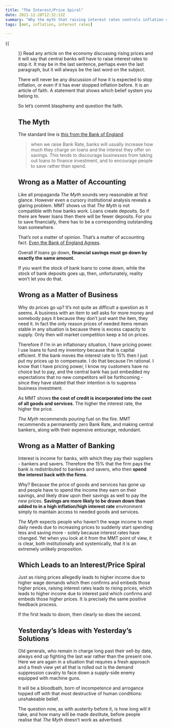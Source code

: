 ```yaml
---
title: "The Interest/Price Spiral"
date: 2021-12-28T12:32:13Z
summary: "Why the myth that raising interest rates controls inflation could, instead, lead to a price spiral"
tags: [mmt, inflation, interest rates]

---
```


{{<figure src="spiral.jpg" alt="Spiral Staircase">}}
Read any article on the economy discussing rising prices and it will say that central banks will have to raise interest rates to stop it. It may be in the last sentence, perhaps even the last paragraph, but it will always be the last word on the subject. 

There will never be any discussion of how it is expected to stop inflation, or even if it has ever stopped inflation before. It is an article of faith. A statement that shows which belief system you belong to.

So let’s commit blasphemy and question the faith.
## The Myth
The standard line is [this from the Bank of England](https://www.bankofengland.co.uk/faq/inflation-and-interest-rates)
> when we raise Bank Rate, banks will usually increase how much they charge on loans and the interest they offer on savings. This tends to discourage businesses from taking out loans to finance investment, and to encourage people to save rather than spend.
## Wrong as a Matter of Accounting
Like all propaganda *The Myth* sounds very reasonable at first glance. However even a cursory institutional analysis reveals a glaring problem. MMT shows us that *The Myth* is not compatible with how banks work. Loans create deposits. So if there are fewer loans then there will be fewer deposits. For you to save financially, there has to be a corresponding outstanding loan somewhere.

That’s not a matter of opinion. That’s a matter of accounting fact. [Even the Bank of England Agrees](https://www.bankofengland.co.uk/-/media/boe/files/quarterly-bulletin/2014/money-creation-in-the-modern-economy).

Overall if loans go down, **financial savings must go down by exactly the same amount.**

If you want the stock of bank loans to come down, while the stock of bank deposits goes up, then, unfortunately, reality won’t let you do that.
## Wrong as a Matter of Business
Why do prices go up? It’s not quite as difficult a question as it seems. A business with an item to sell asks for more money and somebody pays it because they don’t just want the item, they need it. In fact the only reason prices of needed items remain stable in any situation is because there is excess capacity to supply. Only then will market competition keep a lid on prices.

Therefore if I’m in an inflationary situation, I have pricing power. I use loans to fund my inventory because that is capital efficient. If the bank moves the interest rate to 15% then I just put my prices up to compensate. I do that because I’m rational. I know that I have pricing power, I know my customers have no choice but to pay, and the central bank has just embedded my expectations that no new competitors will be forthcoming - since they have stated that their intention is to suppress business investment.

As MMT shows **the cost of credit is incorporated into the cost of all goods and services**. The higher the interest rate, the higher the price.

*The Myth* recommends pouring fuel on the fire. MMT recommends a permanently zero Bank Rate, and making central bankers, along with their expensive entourage, redundant.
## Wrong as a Matter of Banking
Interest is income for banks, with which they pay their suppliers - bankers and savers. Therefore the 15% that the firm pays the bank is redistributed to bankers and savers, who then **spend the interest back with the firms**. 

Why? Because the price of goods and services has gone up and people have to spend the income they earn on their savings, and likely draw upon their savings as well to pay the new prices. **Savings are more likely to be drawn down than added to in a high inflation/high interest rate** environment simply to maintain access to needed goods and services.

*The Myth* expects people who haven’t the wage income to meet daily needs due to increasing prices to suddenly start spending less and saving more - solely because interest rates have changed. Yet when you look at it from the MMT point of view, it is clear, both institutionally and systemically, that it is an extremely unlikely proposition.
## Which Leads to an Interest/Price Spiral
Just as rising prices allegedly leads to higher income due to higher wage demands which then confirms and embeds those higher prices, raising interest rates leads to rising prices, which leads to higher income due to interest paid which confirms and embeds those higher prices. It is precisely the same positive feedback process.

If the first leads to doom, then clearly so does the second.
## Yesterday’s Ideas with Yesterday’s Solutions
Old generals, who remain in charge long past their sell-by date, always end up fighting the last war rather than the present one. Here we are again in a situation that requires a fresh approach and a fresh view yet all that is rolled out is the demand suppression cavalry to face down a supply-side enemy equipped with machine guns.

It will be a bloodbath, born of incompetence and arrogance topped off with that most destructive of human conditions: unshakeable belief.

The question now, as with austerity before it, is how long will it take, and how many will be made destitute, before people realise that *The Myth* doesn’t work as advertised.

